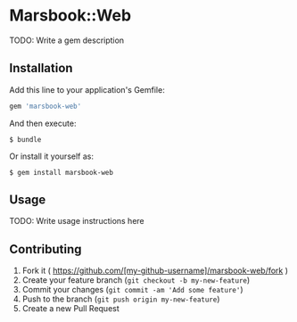 # Marsbook::Web

TODO: Write a gem description

## Installation

Add this line to your application's Gemfile:

```ruby
gem 'marsbook-web'
```

And then execute:

    $ bundle

Or install it yourself as:

    $ gem install marsbook-web

## Usage

TODO: Write usage instructions here

## Contributing

1. Fork it ( https://github.com/[my-github-username]/marsbook-web/fork )
2. Create your feature branch (`git checkout -b my-new-feature`)
3. Commit your changes (`git commit -am 'Add some feature'`)
4. Push to the branch (`git push origin my-new-feature`)
5. Create a new Pull Request
